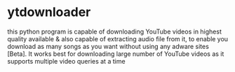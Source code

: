 # ytdownloader
this python program is capable of downloading YouTube videos in highest quality available &amp; also capable of extracting audio file from it, to enable you download as many songs as you want without using any adware sites [Beta]. It works best for downloading large number of YouTube videos as it supports multiple video queries at a time  
